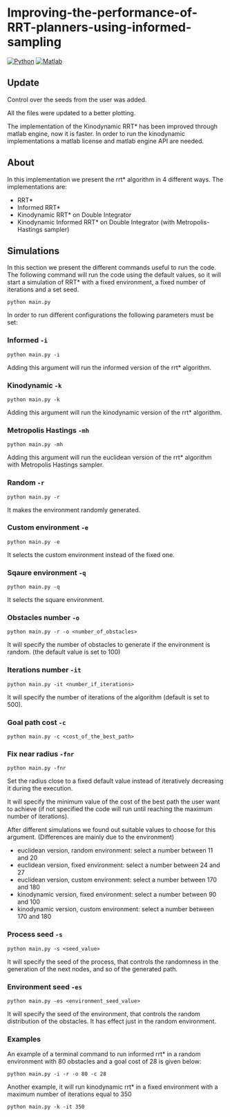# Improving-the-performance-of-RRT-planners-using-informed-sampling
<!-- PROJECT SHIELDS -->
[![Python][python-shield]][python-url]
[![Matlab][maltab-shield]][matlab-url]

## Update
Control over the seeds from the user was added.

All the files were updated to a better plotting.

The implementation of the Kinodynamic RRT* has been improved through matlab engine, now it is faster.
In order to run the kinodynamic implementations a matlab license and matlab engine API are needed.

## About
In this implementation we present the rrt* algorithm in 4 different ways. The implementations are:
* RRT*
* Informed RRT*
* Kinodynamic RRT* on Double Integrator
* Kinodynamic Informed RRT* on Double Integrator (with Metropolis-Hastings sampler) 

## Simulations
In this section we present the different commands useful to run the code.
The following command will run the code using the default values, so it will start a simulation of RRT* with a fixed environment, a fixed number of iterations and a set seed.
```
python main.py
```

In order to run different configurations the following parameters must be set:
### Informed `-i`
```
python main.py -i
```

Adding this argument will run the informed version of the rrt* algorithm.

### Kinodynamic `-k`
```
python main.py -k
```
Adding this argument will run the kinodynamic version of the rrt* algorithm.

### Metropolis Hastings `-mh`
```
python main.py -mh
```
Adding this argument will run the euclidean version of the rrt* algorithm with Metropolis Hastings sampler.

### Random `-r`
```
python main.py -r
```
It makes the environment randomly generated.

### Custom environment `-e`
```
python main.py -e
```
It selects the custom environment instead of the fixed one.

### Sqaure environment `-q`
```
python main.py -q
```
It selects the square environment.

### Obstacles number `-o`
```
python main.py -r -o <number_of_obstacles>
```
It will specify the number of obstacles to generate if the environment is random. (the default value is set to 100)

### Iterations number `-it`
```
python main.py -it <number_if_iterations>
``` 
It will specify the number of iterations of the algorithm (default is set to 500).

### Goal path cost `-c`
```
python main.py -c <cost_of_the_best_path>
```
### Fix near radius `-fnr`
```
python main.py -fnr
```
Set the radius close to a fixed default value instead of iteratively decreasing it during the execution.

It will specify the minimum value of the cost of the best path the user want to achieve (if not specified the code will run until reaching the maximum number of iterations).

After different simulations we found out suitable values to choose for this argument. (Differences are mainly due to the environment)
* euclidean version, random environment: select a number between 11 and 20
* euclidean version, fixed environment: select a number between 24 and 27
* euclidean version, custom environment: select a number between 170 and 180
* kinodynamic version, fixed environment: select a number between 90 and 100
* kinodynamic version, custom environment: select a number between 170 and 180

### Process seed `-s`
```
python main.py -s <seed_value>
```
It will specify the seed of the process, that controls the randomness in the generation of the next nodes, and so of the generated path.

### Environment seed `-es`
```
python main.py -es <environment_seed_value>
```
It will specify the seed of the environment, that controls the random distribution of the obstacles. It has effect just in the random environment.

### Examples
An example of a terminal command to run informed rrt* in a random environment with 80 obstacles and a goal cost of 28 is given below:
```
python main.py -i -r -o 80 -c 28
```
Another example, it will run kinodynamic rrt* in a fixed environment with a maximum number of iterations equal to 350
```
python main.py -k -it 350
```
<!-- MARKDOWN LINKS & IMAGES -->
<!-- https://www.markdownguide.org/basic-syntax/#reference-style-links -->

[python-shield]: https://img.shields.io/badge/python-v3.10-brightgreen
[python-url]: https://www.python.org/downloads/release/python-3100/
[maltab-shield]: https://img.shields.io/badge/matlab-v2023a-brightgreen
[matlab-url]: https://it.mathworks.com/products/matlab
